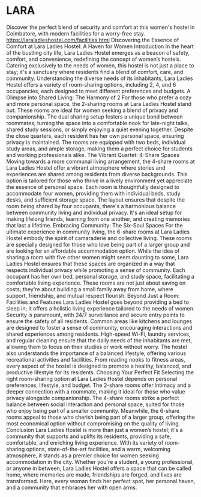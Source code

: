 # LARA
Discover the perfect blend of security and comfort at this women's hostel in Coimbatore, with modern facilities for a worry-free stay.
https://laraladieshostel.com/facilities.html
Discovering the Essence of Comfort at Lara Ladies Hostel: A Haven for Women
Introduction
In the heart of the bustling city life, Lara Ladies Hostel emerges as a beacon of safety, comfort, and convenience, redefining the concept of women’s hostels. Catering exclusively to the needs of women, this hostel is not just a place to stay; it's a sanctuary where residents find a blend of comfort, care, and community. Understanding the diverse needs of its inhabitants, Lara Ladies Hostel offers a variety of room-sharing options, including 2, 4, and 6 occupancies, each designed to meet different preferences and budgets.
A Glimpse into Shared Living: The Harmony of 2
For those who prefer a cozy and more personal space, the 2-sharing rooms at Lara Ladies Hostel stand out. These rooms are ideal for women seeking a blend of privacy and companionship. The dual sharing setup fosters a unique bond between roommates, turning the space into a comfortable nook for late-night talks, shared study sessions, or simply enjoying a quiet evening together.
Despite the close quarters, each resident has her own personal space, ensuring privacy is maintained. The rooms are equipped with two beds, individual study areas, and ample storage, making them a perfect choice for students and working professionals alike.
The Vibrant Quartet: 4-Share Spaces
Moving towards a more communal living arrangement, the 4-share rooms at Lara Ladies Hostel offer a vibrant atmosphere where stories and experiences are shared among residents from diverse backgrounds. This option is tailored for those who thrive in a lively environment yet appreciate the essence of personal space.
Each room is thoughtfully designed to accommodate four women, providing them with individual beds, study desks, and sufficient storage space. The layout ensures that despite the room being shared by four occupants, there's a harmonious balance between community living and individual privacy. It's an ideal setup for making lifelong friends, learning from one another, and creating memories that last a lifetime.
Embracing Community: The Six-Soul Spaces
For the ultimate experience in community living, the 6-share rooms at Lara Ladies Hostel embody the spirit of camaraderie and collective living. These rooms are specially designed for those who love being part of a larger group and are looking for an affordable accommodation option. While the idea of sharing a room with five other women might seem daunting to some, Lara Ladies Hostel ensures that these spaces are organized in a way that respects individual privacy while promoting a sense of community.
Each occupant has her own bed, personal storage, and study space, facilitating a comfortable living experience. These rooms are not just about saving on costs; they're about building a small family away from home, where support, friendship, and mutual respect flourish.
Beyond Just a Room: Facilities and Features
Lara Ladies Hostel goes beyond providing a bed to sleep in; it offers a holistic living experience tailored to the needs of women. Security is paramount, with 24/7 surveillance and secure entry points to ensure the safety of all residents. Common areas like kitchens and lounges are designed to foster a sense of community, encouraging interactions and shared experiences among residents. High-speed Wi-Fi, laundry services, and regular cleaning ensure that the daily needs of the inhabitants are met, allowing them to focus on their studies or work without worry.
The hostel also understands the importance of a balanced lifestyle, offering various recreational activities and facilities. From reading nooks to fitness areas, every aspect of the hostel is designed to promote a healthy, balanced, and productive lifestyle for its residents.
Choosing Your Perfect Fit
Selecting the right room-sharing option at Lara Ladies Hostel depends on personal preferences, lifestyle, and budget. The 2-share rooms offer intimacy and a deeper connection with a roommate, making it ideal for those who value privacy alongside companionship. The 4-share rooms strike a perfect balance between social interaction and personal space, suited for those who enjoy being part of a smaller community. Meanwhile, the 6-share rooms appeal to those who cherish being part of a larger group, offering the most economical option without compromising on the quality of living.
Conclusion
Lara Ladies Hostel is more than just a women’s hostel; it's a community that supports and uplifts its residents, providing a safe, comfortable, and enriching living experience. With its variety of room-sharing options, state-of-the-art facilities, and a warm, welcoming atmosphere, it stands as a premier choice for women seeking accommodation in the city.
Whether you're a student, a young professional, or anyone in between, Lara Ladies Hostel offers a space that can be called home, where memories are made, friendships are forged, and lives are transformed. Here, every woman finds her perfect spot, her personal haven, and a community that embraces her with open arms.
